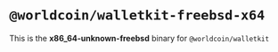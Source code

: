 # `@worldcoin/walletkit-freebsd-x64`

This is the **x86_64-unknown-freebsd** binary for `@worldcoin/walletkit`
